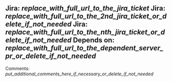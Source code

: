 Jira: _replace_with_full_url_to_the_jira_ticket_
Jira: _replace_with_full_url_to_the_2nd_jira_ticket_or_delete_if_not_needed_
Jira: _replace_with_full_url_to_the_nth_jira_ticket_or_delete_if_not_needed_
Depends on: _replace_with_full_url_to_the_dependent_server_pr_or_delete_if_not_needed_
------------------------------------
Comments: _put_additional_comments_here_if_necessary_or_delete_if_not_needed_
